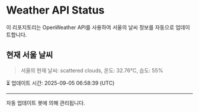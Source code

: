 
# Weather API Status

이 리포지토리는 OpenWeather API를 사용하여 서울의 날씨 정보를 자동으로 업데이트합니다.

## 현재 서울 날씨
> 서울의 현재 날씨: scattered clouds, 온도: 32.76°C, 습도: 55%

⏳ 업데이트 시간: 2025-09-05 06:58:39 (UTC)

---
자동 업데이트 봇에 의해 관리됩니다.
